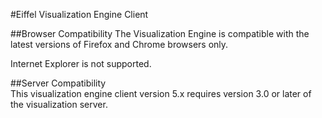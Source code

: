 #Eiffel Visualization Engine Client


##Browser Compatibility
The Visualization Engine is compatible with the latest versions of Firefox and Chrome browsers only.

Internet Explorer is not supported.

##Server Compatibility 	
This visualization engine client version 5.x requires version 3.0 or later of the visualization server.
